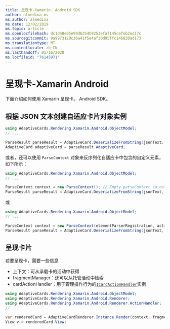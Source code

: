 ```yaml
---
title: 呈现卡-Xamarin. Android SDK
author: almedina-ms
ms.author: almedina
ms.date: 12/02/2019
ms.topic: article
ms.openlocfilehash: dc1d48e05e99d6254b9253efa7145cefeb2ed17c
ms.sourcegitcommit: 9a9973129c36a41f5e4af30d95ffc146820ad173
ms.translationtype: MT
ms.contentlocale: zh-CN
ms.lasthandoff: 01/16/2020
ms.locfileid: "76145971"
---
```

# <a name="render-a-card---xamarinandroid"></a>呈现卡-Xamarin Android

下面介绍如何使用 Xamarin 呈现卡。 Android SDK。

## <a name="create-adaptive-card-object-instance-from-json-text"></a>根据 JSON 文本创建自适应卡片对象实例

```csharp
using AdaptiveCards.Rendering.Xamarin.Android.ObjectModel;
// ...

ParseResult parseResult = AdaptiveCard.DeserializeFromString(jsonText, AdaptiveCardRenderer.Version);
AdaptiveCard adaptiveCard = parseResult.AdaptiveCard;
```

或者，还可以使用 ```ParseContext``` 对象来反序列化自适应卡中包含的自定义元素，如下所示：

```csharp
using AdaptiveCards.Rendering.Xamarin.Android.ObjectModel;
// ...

ParseContext context = new ParseContext(); // Empty parseContext so only known elements up to v1.2 will be parsed
ParseResult parseResult = AdaptiveCard.DeserializeFromString(jsonText, AdaptiveCardRenderer.Version, context);
```

或

```csharp
using AdaptiveCards.Rendering.Xamarin.Android.ObjectModel;
// ...

ParseContext context = new ParseContext(elementParserRegistration, actionParserRegistration);
ParseResult parseResult = AdaptiveCard.DeserializeFromString(jsonText, AdaptiveCardRenderer.Version, context);
```

## <a name="render-a-card"></a>呈现卡片

若要呈现卡，需要一些信息
* 上下文：可从承载卡的活动中获得
* fragmentManager：还可以从托管活动中检索
* cardActionHandler：用于管理操作行为的[```ICardActionHandler```](adaptivecards-renderin-xamarin-android-renderer-actionhandler-icardactionhandler.md)实例

```csharp
using AdaptiveCards.Rendering.Xamarin.Android.ObjectModel;
using AdaptiveCards.Rendering.Xamarin.Android.Renderer;
using AdaptiveCards.Rendering.Xamarin.Android.Renderer.ActionHandler;
// ...

var renderedCard = AdaptiveCardRenderer.Instance.Render(context, fragmentManager, adaptiveCard, cardActionHandler, hostConfig);
View v = renderedCard.View;
```
